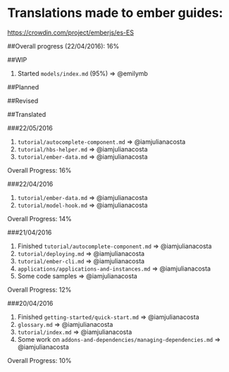 # Translations made to ember guides:
https://crowdin.com/project/emberjs/es-ES

##Overall progress (22/04/2016): 16%

##WIP
1. Started `models/index.md` (95%) => @emilymb

##Planned


##Revised

##Translated

###22/05/2016
1. `tutorial/autocomplete-component.md` => @iamjulianacosta
2. `tutorial/hbs-helper.md` => @iamjulianacosta
3. `tutorial/ember-data.md` => @iamjulianacosta

Overall Progress: 16%

###22/04/2016
1. `tutorial/ember-data.md` => @iamjulianacosta
2. `tutorial/model-hook.md` => @iamjulianacosta

Overall Progress: 14%

###21/04/2016
1. Finished `tutorial/autocomplete-component.md` => @iamjulianacosta
2. `tutorial/deploying.md` => @iamjulianacosta
3. `tutorial/ember-cli.md` => @iamjulianacosta
4. `applications/applications-and-instances.md`  => @iamjulianacosta
5. Some code samples => @iamjulianacosta

Overall Progress: 12%

###20/04/2016
1. Finished `getting-started/quick-start.md` => @iamjulianacosta
2. `glossary.md` => @iamjulianacosta
3. `tutorial/index.md` => @iamjulianacosta
4. Some work on `addons-and-dependencies/managing-dependencies.md` => @iamjulianacosta

Overall Progress: 10%
